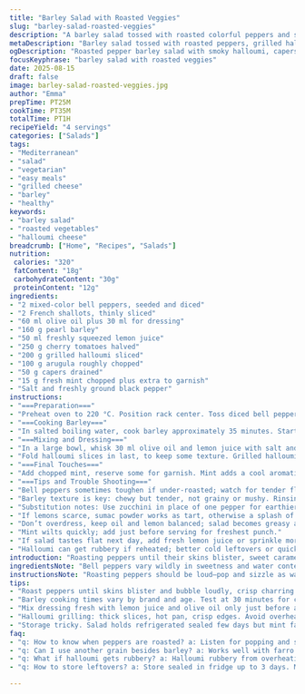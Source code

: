 ```yaml
---
title: "Barley Salad with Roasted Veggies"
slug: "barley-salad-roasted-veggies"
description: "A barley salad tossed with roasted colorful peppers and shallots, brightened with lemon juice and fresh herbs. Feta replaced by grilled halloumi for a smoky twist. Sun-dried olives swapped for briny capers. The dish features crunchy arugula and fresh mint for herby freshness. Barley cooked until tender with a hint of toothsome bite. Roasting peppers until charred and soft, smelling sweet caramelized notes. Simple olive oil dressing ties all components. Served cool or room temp. Keeps a few days refrigerated sealed. Mix textures and flavors balancing acidity, salty, sweet, and green herbal notes."
metaDescription: "Barley salad tossed with roasted peppers, grilled halloumi, capers, and fresh mint. Bright lemon dressing, chewy barley, smoky cheese bite. Mediterranean flavors meld cold or room temp."
ogDescription: "Roasted pepper barley salad with smoky halloumi, capers, cherry tomatoes, and mint. Bright lemon oil dressing with chewy barley texture. Serve chilled or room temperature."
focusKeyphrase: "barley salad with roasted veggies"
date: 2025-08-15
draft: false
image: barley-salad-roasted-veggies.jpg
author: "Emma"
prepTime: PT25M
cookTime: PT35M
totalTime: PT1H
recipeYield: "4 servings"
categories: ["Salads"]
tags:
- "Mediterranean"
- "salad"
- "vegetarian"
- "easy meals"
- "grilled cheese"
- "barley"
- "healthy"
keywords:
- "barley salad"
- "roasted vegetables"
- "halloumi cheese"
breadcrumb: ["Home", "Recipes", "Salads"]
nutrition: 
 calories: "320"
 fatContent: "18g"
 carbohydrateContent: "30g"
 proteinContent: "12g"
ingredients:
- "2 mixed-color bell peppers, seeded and diced"
- "2 French shallots, thinly sliced"
- "60 ml olive oil plus 30 ml for dressing"
- "160 g pearl barley"
- "50 ml freshly squeezed lemon juice"
- "250 g cherry tomatoes halved"
- "200 g grilled halloumi sliced"
- "100 g arugula roughly chopped"
- "50 g capers drained"
- "15 g fresh mint chopped plus extra to garnish"
- "Salt and freshly ground black pepper"
instructions:
- "===Preparation==="
- "Preheat oven to 220 °C. Position rack center. Toss diced bell peppers and shallots with 15 ml olive oil on parchment-lined baking sheet. Season with salt and pepper. Roast 25–30 minutes. Stir once or twice mid-cook. Look for soft skins blistering, slight charring giving that smoky edge. Remove when tender but not mushy. Let cool slightly."
- "===Cooking Barley==="
- "In salted boiling water, cook barley approximately 35 minutes. Start checking for a tender but slightly chewy texture at 30 minutes. Drain and rinse barley under cold water. This halts cooking and chills grains. Don’t skip rinsing. Otherwise, salad turns gummy later."
- "===Mixing and Dressing==="
- "In a large bowl, whisk 30 ml olive oil and lemon juice with salt and pepper. Adjust acidity to your taste; lemon should punch but not overwhelm. Add barley, roasted veggies, halved tomatoes, capers, and arugula. Fold gently to mix without bruising greens."
- "Fold halloumi slices in last, to keep some texture. Grilled halloumi brings smoky, firm, slightly squeaky bite contrasting feta's crumbly softness. Keeps well if you want leftovers."
- "===Final Touches==="
- "Add chopped mint, reserve some for garnish. Mint adds a cool aromatic note complementing the warmth of roasted peppers and sharp cheese. Spoon onto plates or store promptly in airtight container. Serve cold or room temp."
- "===Tips and Trouble Shooting==="
- "Bell peppers sometimes toughen if under-roasted; watch for tender flesh and peeling skin bubbles. Shallots should caramelize lightly—not burn—adding sweetness."
- "Barley texture is key: chewy but tender, not grainy or mushy. Rinsing helps remove excess starch."
- "Substitution notes: Use zucchini in place of one pepper for earthier flavor. Swap halloumi for marinated tofu or grilled eggplant for vegan option."
- "If lemons scarce, sumac powder works as tart, otherwise a splash of white wine vinegar in dressing."
- "Don’t overdress, keep oil and lemon balanced; salad becomes greasy and loses brightness."
- "Mint wilts quickly; add just before serving for freshest punch."
- "If salad tastes flat next day, add fresh lemon juice or sprinkle more capers for brightness."
- "Halloumi can get rubbery if reheated; better cold leftovers or quickly warmed in pan."
introduction: "Roasting peppers until their skins blister, sweet caramel notes fill the kitchen. Shake tray once or twice; the smell tells you they’re close. Barley boiled just long enough to keep a bite, no mush allowed. Tried this with feta, but grilled halloumi steals the show—smoky, dense, a bite that surprises. Capers swapped in, because those salty pops punch through the mellow grains and soft tomatoes. Mint chopped fine, saved some whole—freshness that cuts summer heat. Tossed everything in lemon and olive oil dressing—balanced, sharp, but not sour. Texture variety is king here; make sure your veggies tender, your greens crisp, your cheese flavorful. A salad you come back to days later and it still sings, thanks to proper layering and just-right acidity."
ingredientsNote: "Bell peppers vary wildly in sweetness and water content. Choose firm, shiny ones. If peppers are large, cut into smaller dice to roast evenly. Shallots add subtle sweetness, don’t crumble or brown too dark or bitterness creeps in. Olive oil quality shows—use bright, grassy. Pearl barley needs rinsing to remove dust; soak for 30 minutes if rushed to soften faster. Tomatoes bring acidity and juiciness—cherry or grape types juicy but hold shape well. Halloumi substitutes: grill thick slices to develop crispy edges, melt a little fat. Capers replace oily olives for salty bursts but rinse well to tame excess saltiness. Fresh mint is fragile—add at last moment. Keep lemon juice freshly squeezed—bottled juice falls flat. Make dressing just before assembling to avoid dull salad. Store leftovers sealed; flavors intensify but mint fades fast."
instructionsNote: "Roasting peppers should be loud—pop and sizzle as water escapes. Stir halfway to promote even browning and prevent scorching. If skins blacken too much, peel off tough bits after roasting for silky texture. For barley, precise cooking time varies on brand and age; taste frequently near end. Rinse grains well to cool fast and prevent sticking. Dress salad gently; aggressive tossing bruises greens, makes cheese clump. Add halloumi last to maintain texture contrasts. Adjust salt cautiously—capers pack punch. Mint chopped finely releases oils but too much bruises leaves and dampens flavor; tear some leaves whole for garnish to brighten plates visually and flavor-wise. Serve immediately or let chill for 10-15 minutes to meld flavors. Rebalance acidity next day if saved. Don’t over roast halloumi; it toughens and loses creaminess. If pressed for time, cook barley in advance and refrigerate dried; reheat or serve cold without losing texture. Cold salad holds well but add fresh herbs and lemon at serving for punch."
tips:
- "Roast peppers until skins blister and bubble loudly, crisp charring develops small smoky notes. Stir once or twice mid-roast avoid black charred bits but some blackened edges add flavor. Remove when tender yet still holding shape. Shallots caramelize lightly; avoid dark brown or bitter flavor. Use parchment for cleanup and even roasting. Oven temp crucial true 220 Celsius not a guess."
- "Barley cooking times vary by brand and age. Test at 30 minutes for chewiness with slight bite. Drain and rinse under cold water to stop cooking and wash starch or risk gummy salad. Don’t skip rinsing step; it affects texture drastically. Soak grains 30 minutes beforehand to speed cook if short on time. Salt water helps flavor but don’t overdo or become salty."
- "Mix dressing fresh with lemon juice and olive oil only just before assembly. Pre-mixing early dulls acidity, oil can overwhelm salad. Season lemon dressing to taste with salt and pepper but balance sharpness carefully. Toss salad gently; bruising greens or over mixing crushes texture contrast. Fold halloumi in last to maintain that firm squeaky bite against softer veggies and grains."
- "Halloumi grilling: thick slices, hot pan, crisp edges. Avoid overheating it cold leftovers preferred or quick pan warm. Can swap halloumi with grilled eggplant or marinated tofu to suit vegan needs. Capers replace oily olives but rinse well to control salt load. Add mint chopped finely just before serving for fresh aromatic punch. Leave some whole for garnish and visual contrast."
- "Storage tricky. Salad holds refrigerated sealed few days but mint fades fast. Add fresh lemon juice day two if flavors dull. Don’t overdress in advance; oil and acid balance shifts with time. If peppers tough next day, reheating slightly or adding acidity wakes textures. Keep salad cold or room temp only; warm causes mushy barley and greasy feel. Adjust seasoning on leftovers, capers brighten well."
faq:
- "q: How to know when peppers are roasted? a: Listen for popping and sizzling; skins blister with bubbles. Color turns a bit blackened but not burnt hard. Soft but still slightly firm. Smell sweet caramel notes. Visual cues more important than timer."
- "q: Can I use another grain besides barley? a: Works well with farro or bulgur too. Adjust cooking times; farro usually shorter. Rinse all grains to prevent gummy texture. Keep chewiness intact to avoid mushy salad."
- "q: What if halloumi gets rubbery? a: Halloumi rubbery from overheating or long reheating. Best served cool or quickly warmed in pan. Alternatives: grilled tofu or eggplant, sliced thick, for similar texture contrast. Reheat gently or not at all."
- "q: How to store leftovers? a: Store sealed in fridge up to 3 days. Mint fades fast so add fresh at serving. Dressing stays okay but acidity softens over time. Can chill or bring to room temp. Avoid reheating whole salad; best cold."

---
```

